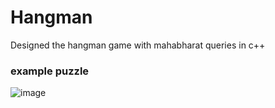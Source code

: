 # Hangman
Designed the hangman game with mahabharat queries in c++

### example puzzle
![image](https://user-images.githubusercontent.com/30835276/89424540-8c0bd880-d755-11ea-80b4-56719776a62f.png)

